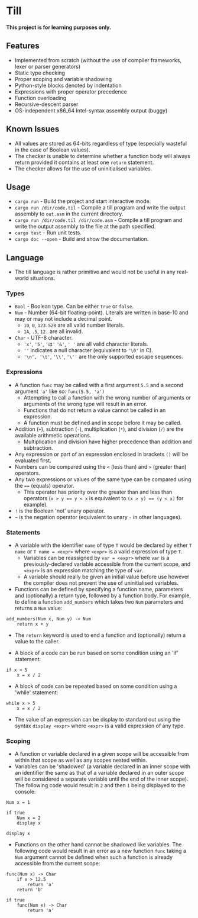 # Till

**This project is for learning purposes only.**

## Features

* Implemented from scratch (without the use of compiler frameworks, lexer or parser generators)
* Static type checking
* Proper scoping and variable shadowing
* Python-style blocks denoted by indentation
* Expressions with proper operator precedence
* Function overloading
* Recursive-descent parser
* OS-independent x86_64 Intel-syntax assembly output (buggy)

## Known Issues

* All values are stored as 64-bits regardless of type (especially wasteful in the case of Boolean values).
* The checker is unable to determine whether a function body will always return provided it contains at least one `return` statement.
* The checker allows for the use of uninitialised variables.

## Usage

* `cargo run` - Build the project and start interactive mode.
* `cargo run /dir/code.til` - Compile a till program and write the output assembly to `out.asm` in the current directory.
* `cargo run /dir/code.til /dir/code.asm` - Compile a till program and write the output assembly to the file at the path specified.
* `cargo test` - Run unit tests.
* `cargo doc --open` - Build and show the documentation.

## Language

* The till language is rather primitive and would not be useful in any real-world situations.

### Types

* `Bool` - Boolean type. Can be either `true` or `false`.
* `Num` - Number (64-bit floating-point). Literals are written in base-10 and may or may not include a decimal point.
  * `10`, `0`, `123.528` are all valid number literals.
  * `1A`, `.5`, `12.` are all invalid.
* `Char` - UTF-8 character.
  * `'x'`, `'5'`, `'は'` `'&'`, `' '` are all valid character literals.
  * `''` indicates a null character (equivalent to `'\0'` in C).
  * `'\n', '\t'`, `'\\'`, `'\''` are the only supported escape sequences.

### Expressions

* A function `func` may be called with a first argument `5.5` and a second argument  `'a'` like so: `func(5.5, 'a')`
  * Attempting to call a function with the wrong number of arguments or arguments of the wrong type will result in an error.
  * Functions that do not return a value cannot be called in an expression.
  * A function must be defined and in scope before it may be called.
* Addition (`+`), subtraction (`-`), multiplication (`*`), and division (`/`) are the available arithmetic operations.
  * Multiplication and division have higher precedence than addition and subtraction.
* Any expression or part of an expression enclosed in brackets `()` will be evaluated first.
* Numbers can be compared using the `<` (less than) and `>` (greater than) operators.
* Any two expressions or values of the same type can be compared using the `==` (equals) operator.
  * This operator has priority over the greater than and less than operators (`x > y == y < x` is equivalent to `(x > y) == (y < x)` for example).
* `!` is the Boolean 'not' unary operator.
* `~` is the negation operator (equivalent to unary `-` in other languages).

### Statements

* A variable with the identifier `name` of type `T` would be declared by either `T name` or `T name = <expr>` where `<expr>` is a valid expression of type `T`.
  * Variables can be reassigned by `var = <expr>` where `var` is a previously-declared variable accessible from the current scope, and `<expr>` is an expression matching the type of `var`.
  * A variable should really be given an initial value before use however the compiler does not prevent the use of uninitialised variables.
* Functions can be defined by specifying a function name, parameters and (optionally) a return type, followed by a function body. For example, to define a function `add_numbers` which takes two `Num` parameters and returns a `Num` value:

```
add_numbers(Num x, Num y) -> Num
	return x + y
```

* The `return` keyword is used to end a function and (optionally) return a value to the caller.

* A block of a code can be run based on some condition using an 'if' statement:

```
if x > 5
	x = x / 2
```

* A block of code can be repeated based on some condition using a 'while' statement:

```
while x > 5
	x = x / 2
```

* The value of an expression can be display to standard out using the syntax `display <expr>` where `<expr>` is a valid expression of any type.

### Scoping

* A function or variable declared in a given scope will be accessible from within that scope as well as any scopes nested within.
* Variables can be 'shadowed' (a variable declared in an inner scope with an identifier the same as that of a variable declared in an outer scope will be considered a separate variable until the end of the inner scope). The following code would result in `2` and then `1` being displayed to the console:

```
Num x = 1

if true
	Num x = 2
	display x

display x
```

* Functions on the other hand cannot be shadowed like variables. The following code would result in an error as a new function `func` taking a `Num` argument cannot be defined when such a function is already accessible from the current scope:

```
func(Num x) -> Char
	if x > 12.5
		return 'a'
	return 'b'

if true
	func(Num x) -> Char
		return 'a'
```

